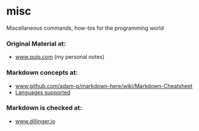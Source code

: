 # misc
Miscellaneous commands, how-tos for the programming world

### Original Material at:
* www.quip.com (my personal notes)

### Markdown concepts at:
* www.github.com/adam-p/markdown-here/wiki/Markdown-Cheatsheet
* [Languages supported](http://www.rubycoloredglasses.com/2013/04/languages-supported-by-github-flavored-markdown/)

### Markdown is checked at:
* www.dillinger.io